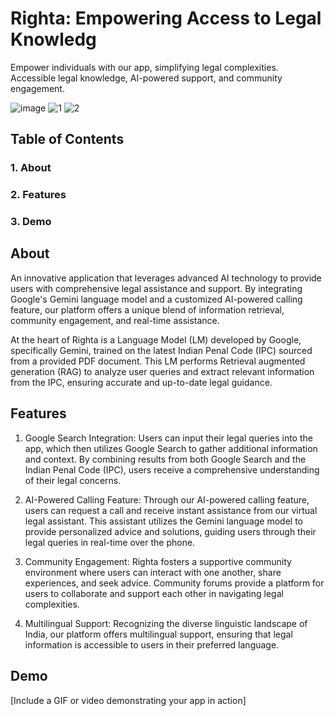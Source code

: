 # Righta: Empowering Access to Legal Knowledg
Empower individuals with our app, simplifying legal complexities. Accessible legal knowledge, AI-powered support, and community engagement.

![image](https://github.com/mavihsrr/Righta_Legal/assets/91791239/9ee3990b-e643-4d48-b94a-83bcec9e8d1b)
![1](https://github.com/mavihsrr/Righta_Legal/assets/91791239/38125d73-9e89-4a67-bcde-293ca60502ef)
![2](https://github.com/mavihsrr/Righta_Legal/assets/91791239/ab120420-e124-4205-8652-1867220c7f55)




## Table of Contents
### 1. About
### 2. Features
### 3. Demo


## About
An innovative application that leverages advanced AI technology to provide users with comprehensive legal assistance and support. By integrating Google's Gemini language model and a customized AI-powered calling feature, our platform offers a unique blend of information retrieval, community engagement, and real-time assistance.

At the heart of Righta is a Language Model (LM) developed by Google, specifically Gemini, trained on the latest Indian Penal Code (IPC) sourced from a provided PDF document. This LM performs Retrieval augmented generation (RAG) to analyze user queries and extract relevant information from the IPC, ensuring accurate and up-to-date legal guidance.

## Features
1. Google Search Integration: Users can input their legal queries into the app, which then utilizes Google Search to gather additional information and context. By combining results from both Google Search and the Indian Penal Code (IPC), users receive a comprehensive understanding of their legal concerns.

2. AI-Powered Calling Feature: Through our AI-powered calling feature, users can request a call and receive instant assistance from our virtual legal assistant. This assistant utilizes the Gemini language model to provide personalized advice and solutions, guiding users through their legal queries in real-time over the phone.

3. Community Engagement: Righta fosters a supportive community environment where users can interact with one another, share experiences, and seek advice. Community forums provide a platform for users to collaborate and support each other in navigating legal complexities.

4. Multilingual Support: Recognizing the diverse linguistic landscape of India, our platform offers multilingual support, ensuring that legal information is accessible to users in their preferred language.

## Demo
[Include a GIF or video demonstrating your app in action]

